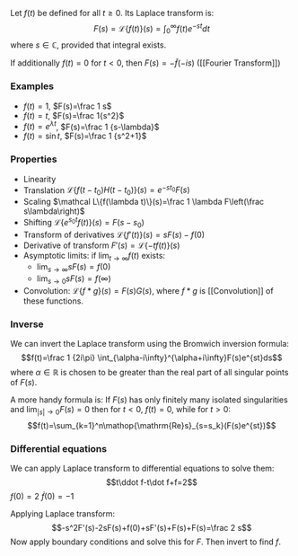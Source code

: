 Let $f(t)$ be defined for all $t\geq 0$. Its Laplace transform is:
$$F(s)=\mathcal L\{f(t)\}(s)=\int_0^\infty f(t)e^{-st}dt$$
where $s\in\mathbb C$, provided that integral exists.

If additionally $f(t)=0$ for $t<0$, then $F(s)=-\tilde f(-is)$ ([[Fourier Transform]])

### Examples
- $f(t)=1$, $F(s)=\frac 1 s$
- $f(t)=t$, $F(s)=\frac 1{s^2}$
- $f(t)=e^{\lambda t}$, $F(s)=\frac 1 {s-\lambda}$
- $f(t)=\sin t$, $F(s)=\frac 1 {s^2+1}$

### Properties
- Linearity
- Translation $\mathcal L\{f(t-t_0)H(t-t_0)\}(s)=e^{-st_0}F(s)$
- Scaling $\mathcal L\{f(\lambda t)\}(s)=\frac 1 \lambda F\left(\frac s\lambda\right)$
- Shifting $\mathcal L\{e^{s_0t}f(t)\}(s)=F(s-s_0)$
- Transform of derivatives $\mathcal L\{f'(t)\}(s)=sF(s)-f(0)$
- Derivative of transform $F'(s)=\mathcal L\{-tf(t)\}(s)$
- Asymptotic limits: if $\lim_{t\to\infty}f(t)$ exists:
	- $\lim_{s\to\infty}sF(s)=f(0)$
	- $\lim_{s\to 0}sF(s)=f(\infty)$
- Convolution: $\mathcal L\{f*g\}(s)=F(s)G(s)$, where $f*g$ is [[Convolution]] of these functions.

### Inverse 
We can invert the Laplace transform using the Bromwich inversion formula:
$$f(t)=\frac 1 {2i\pi} \int_{\alpha-i\infty}^{\alpha+i\infty}F(s)e^{st}ds$$
where $\alpha\in\mathbb R$ is chosen to be greater than the real part of all singular points of $F(s)$.

A more handy formula is:
If $F(s)$ has only finitely many isolated singularities and $\lim_{|s|\to 0}F(s)=0$ then for $t<0$, $f(t)=0$, while for $t>0$:
$$f(t)=\sum_{k=1}^n\mathop{\mathrm{Re}s}_{s=s_k}(F(s)e^{st})$$
### Differential equations
We can apply Laplace transform to differential equations to solve them:
$$t\ddot f-t\dot f+f=2$$
$f(0)=2$
$\dot f(0)=-1$

Applying Laplace transform:
$$-s^2F'(s)-2sF(s)+f(0)+sF'(s)+F(s)+F(s)=\frac 2 s$$
Now apply boundary conditions and solve this for $F$. Then invert to find $f$.
